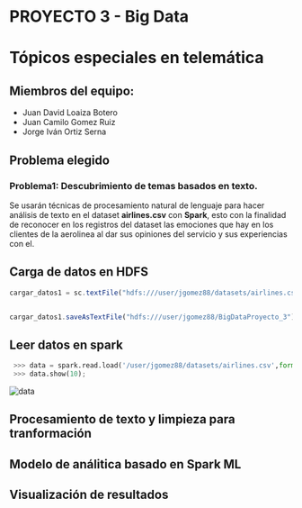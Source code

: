 # PROYECTO 3 - Big Data   <h1>
# Tópicos especiales en telemática <h2>

## Miembros del equipo:
* Juan David Loaiza Botero
* Juan Camilo Gomez Ruiz
* Jorge Iván Ortiz Serna

## Problema elegido

### Problema1: Descubrimiento de temas basados en texto.
Se usarán técnicas de procesamiento natural de lenguaje para hacer análisis de texto en el dataset __airlines.csv__ con __Spark__, esto con la finalidad de reconocer en los registros del dataset las emociones que hay en los clientes de la aerolinea al dar sus opiniones del servicio y sus experiencias con el.

## Carga de datos en HDFS

```javascript
cargar_datos1 = sc.textFile("hdfs:///user/jgomez88/datasets/airlines.csv")


cargar_datos1.saveAsTextFile("hdfs:///user/jgomez88/BigDataProyecto_3")

```

## Leer datos en spark
```python
 >>> data = spark.read.load('/user/jgomez88/datasets/airlines.csv',format='csv', header=True)
 >>> data.show(10);
```
![data](http://img.fenixzone.net/i/IcTCMd7.png)

## Procesamiento de texto y limpieza para tranformación

## Modelo de análitica basado en Spark ML

## Visualización de resultados